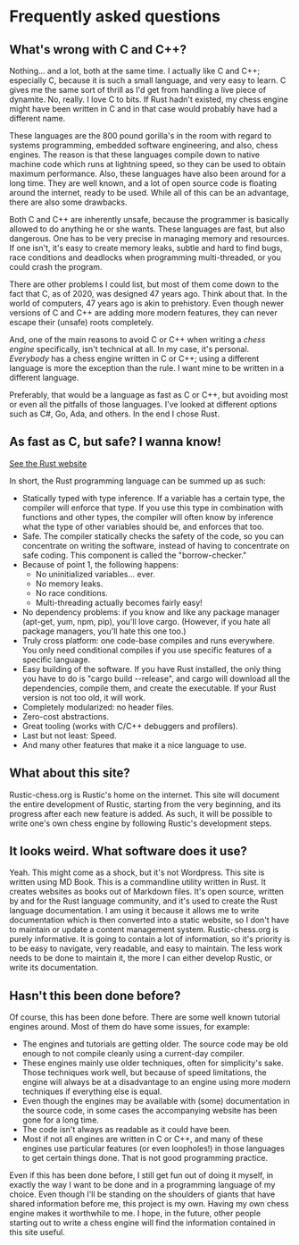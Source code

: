 # Frequently asked questions

## What's wrong with C and C++?

Nothing... and a lot, both at the same time. I actually like C and C++;
especially C, because it is such a small language, and very easy to learn.
C gives me the same sort of thrill as I'd get from handling a live piece of
dynamite. No, really. I love C to bits. If Rust hadn't existed, my chess
engine might have been written in C and in that case would probably have
had a different name.

These languages are the 800 pound gorilla's in the room with regard to
systems programming, embedded software engineering, and also, chess
engines. The reason is that these languages compile down to native machine
code which runs at lightning speed, so they can be used to obtain maximum
performance. Also, these languages have also been around for a long time.
They are well known, and a lot of open source code is floating around the
internet, ready to be used. While all of this can be an advantage, there
are also some drawbacks.

Both C and C++ are inherently unsafe, because the programmer is basically
allowed to do anything he or she wants. These languages are fast, but also
dangerous. One has to be very precise in managing memory and resources. If
one isn't, it's easy to create memory leaks, subtle and hard to find bugs,
race conditions and deadlocks when programming multi-threaded, or you could
crash the program.

There are other problems I could list, but most of them come down to the
fact that C, as of 2020, was designed 47 years ago. Think about that. In
the world of computers, 47 years ago is akin to prehistory. Even though
newer versions of C and C++ are adding more modern features, they can never
escape their (unsafe) roots completely.

And, one of the main reasons to avoid C or C++ when writing a *chess
engine* specifically, isn't technical at all. In my case, it's personal.
*Everybody* has a chess engine written in C or C++; using a different
language is more the exception than the rule. I want mine to be written in
a different language.

Preferably, that would be a language as fast as C or C++, but avoiding most
or even all the pitfalls of those languages. I've looked at different
options such as C#, Go, Ada, and others. In the end I chose Rust.

## As fast as C, but safe? I wanna know!

[See the Rust website](https://www.rust-lang.org/)

In short, the Rust programming language can be summed up as such:

- Statically typed with type inference. If a variable has a certain type,
  the compiler will enforce that type. If you use this type in combination
  with functions and other types, the compiler will often know by inference
  what the type of other variables should be, and enforces that too.
- Safe. The compiler statically checks the safety of the code, so you
  can concentrate on writing the software, instead of having to concentrate
  on safe coding. This component is called the "borrow-checker."
- Because of point 1, the following happens:
    - No uninitialized variables... ever.
    - No memory leaks.
    - No race conditions.
    - Multi-threading actually becomes fairly easy!
- No dependency problems: if you know and like any package manager
   (apt-get, yum, npm, pip), you'll love cargo. (However, if you hate all
   package managers, you'll hate this one too.)
- Truly cross platform: one code-base compiles and runs everywhere. You
   only need conditional compiles if you use specific features of a
   specific language.
- Easy building of the software. If you have Rust installed, the only
   thing you have to do is "cargo build --release", and cargo will download
   all the dependencies, compile them, and create the executable. If your
   Rust version is not too old, it will work.
- Completely modularized: no header files.
- Zero-cost abstractions.
- Great tooling (works with C/C++ debuggers and profilers).
- Last but not least: Speed.
- And many other features that make it a nice language to use.


## What about this site?

Rustic-chess.org is Rustic's home on the internet. This site will document
the entire development of Rustic, starting from the very beginning, and its
progress after each new feature is added. As such, it will be possible to
write one's own chess engine by following Rustic's development steps.

## It looks weird. What software does it use?

Yeah. This might come as a shock, but it's not Wordpress. This site is
written using MD Book. This is a commandline utility written in Rust. It
creates websites as books out of Markdown files. It's open source, written
by and for the Rust language community, and it's used to create the Rust
language documentation. I am using it because it allows me to write
documentation which is then converted into a static website, so I don't
have to maintain or update a content management system. Rustic-chess.org is
purely informative. It is going to contain a lot of information, so it's
priority is to be easy to navigate, very readable, and easy to maintain.
The less work needs to be done to maintain it, the more I can either
develop Rustic, or write its documentation.

## Hasn't this been done before?

Of course, this has been done before. There are some well known tutorial
engines around. Most of them do have some issues, for example:

* The engines and tutorials are getting older. The source code may be old
  enough to not compile cleanly using a current-day compiler.
* These engines mainly use older techniques, often for simplicity's sake.
  Those techniques work well, but because of speed limitations, the engine
  will always be at a disadvantage to an engine using more modern
  techniques if everything else is equal.
* Even though the engines may be available with (some) documentation in the
  source code, in some cases the accompanying website has been gone for a
  long time.
* The code isn't always as readable as it could have been.
* Most if not all engines are written in C or C++, and many of these
  engines use particular features (or even loopholes!) in those languages
  to get certain things done. That is not good programming practice.

Even if this has been done before, I still get fun out of doing it myself,
in exactly the way I want to be done and in a programming language of my
choice. Even though I'll be standing on the shoulders of giants that have
shared information before me, this project is my own. Having my own chess
engine makes it worthwhile to me. I hope, in the future, other people
starting out to write a chess engine will find the information contained in
this site useful.
